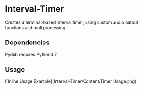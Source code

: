 # Interval-Timer
Creates a terminal-based interval timer, using custom audio output functions and multiprocessing

## Dependencies
Pydub requires Python3.7

## Usage
![Inline Usage Example](Interval-Timer/Content/Timer Usage.png)
